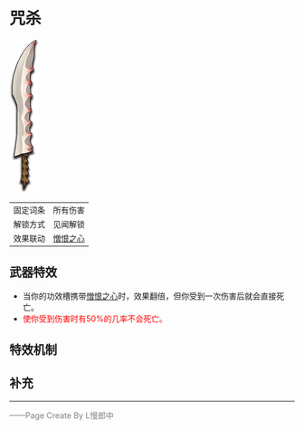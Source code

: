# 咒杀
![咒杀](../Img/Texture2D_Sword/咒杀.png)

|||
|:----:|:----:|
|固定词条|所有伤害|
|解锁方式|见闻解锁|
|效果联动|[憎恨之心](../Potions/Potion_HeartOfHatred.md)|


## 武器特效
- 当你的功效槽携带[憎恨之心](../Potions/Potion_HeartOfHatred.md)时，效果翻倍，但你受到一次伤害后就会直接死亡。
- <font color=red>使你受到伤害时有50%的几率不会死亡。</font>

## 特效机制

## 补充

---

<font color=grey>——Page Create By L慢郎中</font>
